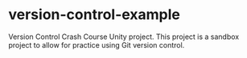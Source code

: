 # version-control-example

Version Control Crash Course Unity project. This project is a sandbox project to allow for practice using Git version control.
